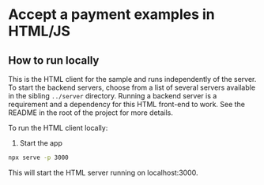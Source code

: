 # Accept a payment examples in HTML/JS

## How to run locally

This is the HTML client for the sample and runs independently of the server.
To start the backend servers, choose from a list of several servers available
in the sibling `../server` directory. Running a backend server is a requirement
and a dependency for this HTML front-end to work. See the README in the root
of the project for more details.

To run the HTML client locally:

1. Start the app

```sh
npx serve -p 3000
```

This will start the HTML server running on localhost:3000.
